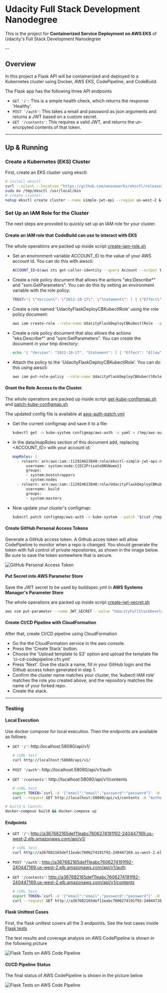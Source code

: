 # Udacity Full Stack Development Nanodegree

This is the project for **Containerized Service Deployment on AWS EKS** of Udacity's  Full Stack Development Nanodegree

-- 

## Overview

In this project a Flask API will be containerized and deployed to a Kubernetes cluster using Docker, AWS EKS, CodePipeline, and CodeBuild.

The Flask app has the following three API endpoints

- `GET '/'`: This is a simple health check, which returns the response 'Healthy'. 
- `POST '/auth'`: This takes a email and password as json arguments and returns a JWT based on a custom secret.
- `GET '/contents'`: This requires a valid JWT, and returns the un-encrpyted contents of that token. 
     
---

## Up & Running

### Create a Kubernetes (EKS) Cluster

First, create an EKS cluster using eksctl:
```bash
# install eksctl
curl --silent --location "https://github.com/weaveworks/eksctl/releases/download/latest_release/eksctl_$(uname -s)_amd64.tar.gz" | tar xz -C /tmp
sudo mv /tmp/eksctl /usr/local/bin
# create cluster:
nohup eksctl create cluster --name simple-jwt-api --region us-west-2 & > eks-create-cluster.log
```

### Set Up an IAM Role for the Cluster

The next steps are provided to quickly set up an IAM role for your cluster.

#### Create an IAM role that CodeBuild can use to interact with EKS

The whole operations are packed up inside script [create-iam-role.sh](scripts/create-iam-role.sh)

* Set an environment variable ACCOUNT_ID to the value of your AWS account id. You can do this with awscli:

    ```bash
    ACCOUNT_ID=$(aws sts get-caller-identity --query Account --output text)
    ```

* Create a role policy document that allows the actions "eks:Describe*" and "ssm:GetParameters". You can do this by setting an environment variable with the role policy:

    ```bash
    TRUST="{ \"Version\": \"2012-10-17\", \"Statement\": [ { \"Effect\": \"Allow\", \"Principal\": { \"AWS\": \"arn:aws:iam::${ACCOUNT_ID}:root\" }, \"Action\": \"sts:AssumeRole\" } ] }"
    ```

* Create a role named 'UdacityFlaskDeployCBKubectlRole' using the role policy document:

    ```bash
    aws iam create-role --role-name UdacityFlaskDeployCBKubectlRole --assume-role-policy-document "$TRUST" --output text --query 'Role.Arn'
    ```

* Create a role policy document that also allows the actions "eks:Describe*" and "ssm:GetParameters". You can create the document in your tmp directory:

    ```bash
    echo '{ "Version": "2012-10-17", "Statement": [ { "Effect": "Allow", "Action": [ "eks:Describe*", "ssm:GetParameters" ], "Resource": "*" } ] }' > /tmp/iam-role-policy 
    ```

* Attach the policy to the 'UdacityFlaskDeployCBKubectlRole'. You can do this using awscli:

    ```bash
    aws iam put-role-policy --role-name UdacityFlaskDeployCBKubectlRole --policy-name eks-describe --policy-document file:///tmp/iam-role-policy
    ```

#### Grant the Role Access to the Cluster.

The whole operations are packed up inside script [get-kube-configmap.sh](scripts/get-kube-configmap.sh) and [patch-kube-configmap.sh](scripts/patch-kube-configmap.sh)

The updated config file is available at [aws-auth-patch.yml](scripts/aws-auth-patch.yml)

* Get the current configmap and save it to a file:

    ```bash
    kubectl get -n kube-system configmap/aws-auth -o yaml > /tmp/aws-auth-patch.yml
    ```

* In the data/mapRoles section of this document add, replacing <ACCOUNT_ID> with your account id:

    ```yaml
    mapRoles: |
      - rolearn: arn:aws:iam::112924623848:role/eksctl-simple-jwt-api-nodegroup-n-NodeInstanceRole-CXBRB58CU6J1
          username: system:node:{{EC2PrivateDNSName}}
          groups:
          - system:bootstrappers
          - system:nodes
      - rolearn: arn:aws:iam::112924623848:role/UdacityFlaskDeployCBKubectlRole
          username: build
          groups:
          - system:masters
    ```

* Now update your cluster's configmap:

    ```bash
    kubectl patch configmap/aws-auth -n kube-system --patch "$(cat /tmp/aws-auth-patch.yml)"
    ```

#### Create GitHub Personal Access Tokens

Generate a GitHub access token. A Github acces token will allow CodePipeline to monitor when a repo is changed. You should generate the token with full control of private repositories, as shown in the image below. Be sure to save the token somewhere that is secure.

<img src="doc/github-personal-access-token.png" alt="GitHub Personal Access Token"/>

#### Put Secret into AWS Parameter Store

Save the JWT secret to be used by buildspec.yml in **AWS Systems Manager's Parameter Store**

The whole operations are packed up inside script [create-jwt-secret.sh](scripts/create-jwt-secret.sh)

```bash
aws ssm put-parameter --name JWT_SECRET --value "UdacityFullStackDevelopmentJWTSecret" --type SecureString
```

#### Create CI/CD Pipeline with CloudFormation

After that, create CI/CD pipeline using CloudFormation

* Go the the CloudFormation service in the aws console.
* Press the 'Create Stack' button.
* Choose the 'Upload template to S3' option and upload the template file 'ci-cd-codepipeline.cfn.yml'
* Press 'Next'. Give the stack a name, fill in your GitHub login and the Github access token generated in step 1.
* Confirm the cluster name matches your cluster, the 'kubectl IAM role' matches the role you created above, and the repository matches the name of your forked repo.
* Create the stack.

---

### Testing

#### Local Execution

Use docker compose for local execution. Then the endpoints are available as follows:

- `GET '/'`: http:/localhost:58080/api/v1/ 

    ```bash
    # cURL test
    curl http://localhost:58080/api/v1/
    ```

- `POST '/auth'`: http://localhost:58080/api/v1/auth
- `GET '/contents'`: http://localhost:58080/api/v1/contents 

    ```bash
    # cURL test
    export TOKEN=`curl -d '{"email":"email","password":"password"}' -H "Content-Type: application/json" -X POST  http://localhost:58080/api/v1/auth  | jq -r '.token'`
    curl --request GET http://localhost:58080/api/v1/contents -H "Authorization: Bearer ${TOKEN}" | jq 
    ```

```bash
# build & launch:
docker-compose build && docker-compose up
```

#### Endpoints

- `GET '/'`: http://a367682165def11eabc7606274191f92-240447169.us-west-2.elb.amazonaws.com/api/v1/ 

    ```bash
    # cURL test
    curl http://a367682165def11eabc7606274191f92-240447169.us-west-2.elb.amazonaws.com/api/v1/
    ```

- `POST '/auth'`: http://a367682165def11eabc7606274191f92-240447169.us-west-2.elb.amazonaws.com/api/v1/auth
- `GET '/contents'`: http://a367682165def11eabc7606274191f92-240447169.us-west-2.elb.amazonaws.com/api/v1/contents 

    ```bash
    # cURL test
    export TOKEN=`curl -d '{"email":"email","password":"password"}' -H "Content-Type: application/json" -X POST  http://a367682165def11eabc7606274191f92-240447169.us-west-2.elb.amazonaws.com/api/v1/auth  | jq -r '.token'`
    curl --request GET http://a367682165def11eabc7606274191f92-240447169.us-west-2.elb.amazonaws.com/api/v1/contents -H "Authorization: Bearer ${TOKEN}" | jq 
    ```

#### Flask Unittest Cases

First, the flask unittest covers all the 3 endpoints. See the test cases inside [Flask tests](service/tests)

The test results and coverage analysis on AWS CodePipeline is shown in the following picture

<img src="doc/flask-test-coverage-in-code-pipeline.png" alt="Flask Tests on AWS Code Pipeline"/>

#### CI/CD Pipeline Status

The final status of AWS CodePipeline is shown in the picture below

<img src="doc/aws-code-pipeline-status.png" alt="Flask Tests on AWS Code Pipeline"/>